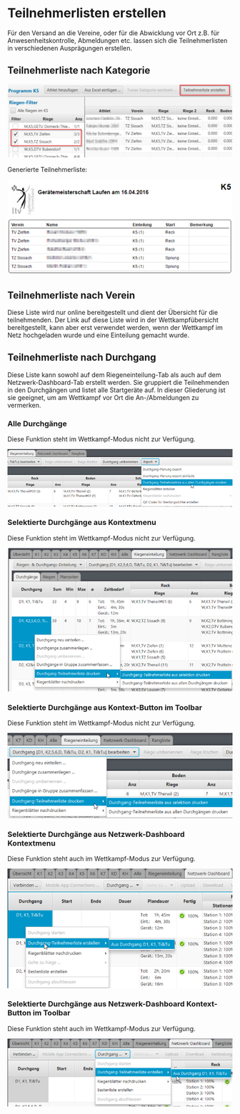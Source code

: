 # Teilnehmerlisten erstellen

Für den Versand an die Vereine, oder für die Abwicklung vor Ort z.B. für Anwesenheitskontrolle, Abmeldungen etc. lassen sich die Teilnehmerlisten in verschiedenen Ausprägungen erstellen.

## Teilnehmerliste nach Kategorie

![](/assets/print-teilnehmerliste.png)

Generierte Teilnehmerliste:

![](/assets/teilnehmerliste.png)

## Teilnehmerliste nach Verein

Diese Liste wird nur online bereitgestellt und dient der Übersicht für die teilnehmenden.
Der Link auf diese Liste wird in der Wettkampfübersicht bereitgestellt, kann aber erst verwendet werden, wenn der Wettkampf im Netz hochgeladen wurde und eine Einteilung gemacht wurde.

## Teilnehmerliste nach Durchgang

Diese Liste kann sowohl auf dem Riegeneinteilung-Tab als auch auf dem Netzwerk-Dashboard-Tab erstellt werden.
Sie gruppiert die Teilnehmenden in den Durchgängen und listet alle Startgeräte auf. In dieser Gliederung ist sie geeignet, um am Wettkampf vor Ort die An-/Abmeldungen zu vermerken.

### Alle Durchgänge

Diese Funktion steht im Wettkampf-Modus nicht zur Verfügung.

![](/assets/teilnehmerliste-riegentab-alle.png)


### Selektierte Durchgänge aus Kontextmenu

Diese Funktion steht im Wettkampf-Modus nicht zur Verfügung.

![](/assets/teilnehmerliste-riegentab-kontext.png)

### Selektierte Durchgänge aus Kontext-Button im Toolbar

Diese Funktion steht im Wettkampf-Modus nicht zur Verfügung.

![](/assets/teilnehmerliste-riegentab-kontext-toolbar.png)

### Selektierte Durchgänge aus Netzwerk-Dashboard Kontextmenu

Diese Funktion steht auch im Wettkampf-Modus zur Verfügung.

![](/assets/teilnehmerliste-netzwerktab-kontext.png)

### Selektierte Durchgänge aus Netzwerk-Dashboard Kontext-Button im Toolbar

Diese Funktion steht auch im Wettkampf-Modus zur Verfügung.

![](/assets/teilnehmerliste-netzwerktab-kontext-toolbar.png)
